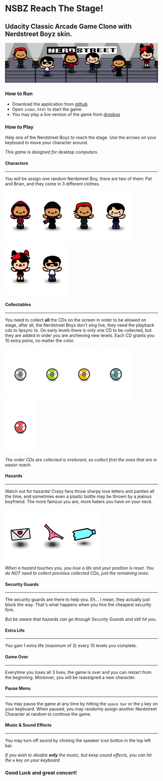 # NSBZ Reach The Stage!
## Udacity Classic Arcade Game Clone with Nerdstreet Boyz skin.

![banner](images/banner.png)

### How to Run
- Download the application from [github](https://github.com/kavispires/classicarcadegame-nsbz).
- Open ```index.html``` to start the game.
- You may play a live version of the game from [dropbox](https://db.tt/ldZ820vK)

### How to Play

Help one of the Nerdstreet Boyz to reach the stage. Use the arrows on your keyboard to move your character around.

_This game is designed for desktop computers._

#### Characters
----------------------------
You will be assign one random Nerdstreet Boy, there are two of them: Pat and Brian, and they come in 3 different clothes.

![pat](images/char-pat.png)
![pat2](images/char-pat2.png)
![pat3](images/char-pat3.png)
![bri](images/char-bri.png)
![bri2](images/char-bri2.png)
![bri3](images/char-bri3.png)

#### Collectables
----------------------------
You need to collect **all** the CDs on the screen in order to be allowed on stage, after all, the Nerdstreet Boys don't sing live, they need the playback cds to lipsync to.
On early levels there is only one CD to be collected, but they are added in order you are archieving new levels. Each CD grants you 10 extra poins, no matter the color.

![cd](images/cd-grey.png)
![cd](images/cd-green.png)
![cd](images/cd-gold.png)
![cd](images/cd-cyan.png)
![cd](images/cd-red.png)

_The order CDs are collected is irrelevant, so collect first the ones that are in easier reach._

#### Hazards
----------------------------
Watch out for hazards! Crazy fans throw sharpy love letters and panties all the time, and sometimes even a plastic bottle may be thrown by a jealous boyfriend. The more famous you are, more haters you have on your neck.

![loveletter](images/hazard-loveletter.png)
![panties](images/hazard-panties.png)
![cd](images/hazard-bottle.png)

_When a hazard touches you, you lose a life and your position is reset. You do NOT need to collect previous collected CDs, just the remaining ones._

#### Security Guards
----------------------------
The security guards are there to help you. Eh... I mean, they actually just block the way. That's what happens when you hire the cheapest security firm.

_But be aware that hazards can go through Security Guards and still hit you._

#### Extra Life
----------------------------
You gain 1 extra life (maximum of 3) every 10 levels you complete.

#### Game Over
----------------------------
Everytime you loses all 3 lives, the game is over and you can restart from the beginning. Moreover, you will be reassigned a new character.

#### Pause Menu
----------------------------
You may pause the game at any time by hitting the ``space bar`` or the ``p`` key on your keyboard.
When paused, you may randomly assign another Nerdstreet Character at random to continue the game.

#### Music & Sound Effects
----------------------------
You may turn off sound by clicking the speaker icon button in the top left bar.

_If you wish to disable **only** the music, but keep sound effects, you can hit the ``m`` key on your keyboard._

### Good Luck and great concert!
